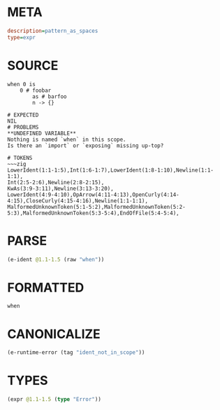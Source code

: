 # META
~~~ini
description=pattern_as_spaces
type=expr
~~~
# SOURCE
~~~roc
when 0 is
    0 # foobar
        as # barfoo
        n -> {}
~~~
~~~
# EXPECTED
NIL
# PROBLEMS
**UNDEFINED VARIABLE**
Nothing is named `when` in this scope.
Is there an `import` or `exposing` missing up-top?

# TOKENS
~~~zig
LowerIdent(1:1-1:5),Int(1:6-1:7),LowerIdent(1:8-1:10),Newline(1:1-1:1),
Int(2:5-2:6),Newline(2:8-2:15),
KwAs(3:9-3:11),Newline(3:13-3:20),
LowerIdent(4:9-4:10),OpArrow(4:11-4:13),OpenCurly(4:14-4:15),CloseCurly(4:15-4:16),Newline(1:1-1:1),
MalformedUnknownToken(5:1-5:2),MalformedUnknownToken(5:2-5:3),MalformedUnknownToken(5:3-5:4),EndOfFile(5:4-5:4),
~~~
# PARSE
~~~clojure
(e-ident @1.1-1.5 (raw "when"))
~~~
# FORMATTED
~~~roc
when
~~~
# CANONICALIZE
~~~clojure
(e-runtime-error (tag "ident_not_in_scope"))
~~~
# TYPES
~~~clojure
(expr @1.1-1.5 (type "Error"))
~~~
